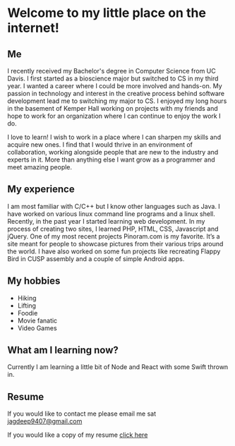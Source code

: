# Welcome to my little place on the internet!
## Me
I recently received my Bachelor's degree in Computer Science from UC Davis. I first started as a bioscience major but switched to CS in my third year. I wanted a career where I could be more involved and hands-on. My passion in technology and interest in the creative process behind software development lead me to switching my major to CS. I enjoyed my long hours in the basement of Kemper Hall working on projects with my friends and hope to work for an organization where I can continue to enjoy the work I do.

I love to learn! I wish to work in a place where I can sharpen my skills and acquire new ones. I find that I would thrive in an environment of collaboration, working alongside people that are new to the industry and experts in it. More than anything else I want grow as a programmer and meet amazing people.

## My experience
I am most familiar with C/C++ but I know other languages such as Java. I have worked on various linux command line programs and a linux shell. Recently, in the past year I started learning web development. In my process of creating two sites, I learned PHP, HTML, CSS, Javascript and jQuery. One of my most recent projects Pinoram.com is my favorite. It’s a site meant for people to showcase pictures from their various trips around the world. I have also worked on some fun projects like recreating Flappy Bird in CUSP assembly and a couple of simple Android apps.

## My hobbies
- Hiking
- Lifting
- Foodie
- Movie fanatic
- Video Games

## What am I learning now? 
Currently I am learning a little bit of Node and React with some Swift thrown in.

## Resume
If you would like to contact me please email me sat jagdeep9407@gmail.com

If you would like a copy of my resume [click here](https://drive.google.com/file/d/0BzyHoNNNRuZjRlRhQ2dKUVNRYlU/view?usp=sharing)
